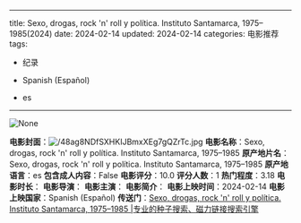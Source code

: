 
---
title: Sexo, drogas, rock 'n' roll y política. Instituto Santamarca, 1975–1985(2024)
date: 2024-02-14
updated: 2024-02-14
categories: 电影推荐
tags:

- 纪录

- Spanish (Español)
- es
---

<img src="https://image.tmdb.org/t/p/originalNone" alt="None" title="None">

**电影封面**：<img src="https://image.tmdb.org/t/p/w200/48ag8NDfSXHKIJBmxXEg7gQZrTc.jpg" alt="/48ag8NDfSXHKIJBmxXEg7gQZrTc.jpg" title="/48ag8NDfSXHKIJBmxXEg7gQZrTc.jpg">
**电影名称**：Sexo, drogas, rock 'n' roll y política. Instituto Santamarca, 1975–1985
**原产地片名**：Sexo, drogas, rock 'n' roll y política. Instituto Santamarca, 1975–1985
**原产地语言**：es
**包含成人内容**：False
**电影评分**：10.0
**评分人数**：1
**热门程度**：3.18
**电影时长**：
**电影导演**：
**电影主演**：
**电影简介**：
**电影上映时间**：2024-02-14
**电影上映国家**：Spanish (Español)
**传送门**：[Sexo, drogas, rock 'n' roll y política. Instituto Santamarca, 1975–1985 |专业的种子搜索、磁力链接搜索引擎](https://movie.amd794.com:2083/?search=Sexo%2C%20drogas%2C%20rock%20%27n%27%20roll%20y%20pol%C3%ADtica.%20Instituto%20Santamarca%2C%201975%E2%80%931985&ordering=&mode=match_phrase&page_size=10&page=1)

